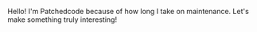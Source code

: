 Hello! I'm Patchedcode because of how long I take on maintenance. Let's make something truly interesting!

<!---
PatchedCode/PatchedCode is a ✨ special ✨ repository because its `README.md` (this file) appears on your GitHub profile.
You can click the Preview link to take a look at your changes.
--->
